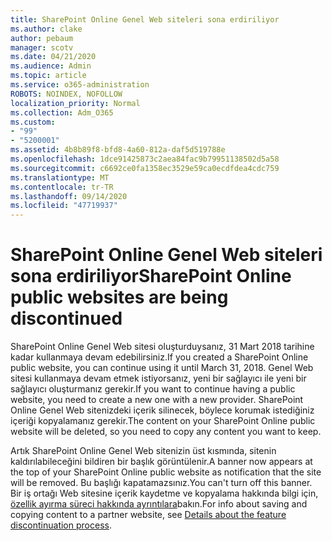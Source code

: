 ```yaml
---
title: SharePoint Online Genel Web siteleri sona erdiriliyor
ms.author: clake
author: pebaum
manager: scotv
ms.date: 04/21/2020
ms.audience: Admin
ms.topic: article
ms.service: o365-administration
ROBOTS: NOINDEX, NOFOLLOW
localization_priority: Normal
ms.collection: Adm_O365
ms.custom:
- "99"
- "5200001"
ms.assetid: 4b8b89f8-bfd8-4a60-812a-daf5d519788e
ms.openlocfilehash: 1dce91425873c2aea84fac9b79951138502d5a58
ms.sourcegitcommit: c6692ce0fa1358ec3529e59ca0ecdfdea4cdc759
ms.translationtype: MT
ms.contentlocale: tr-TR
ms.lasthandoff: 09/14/2020
ms.locfileid: "47719937"
---
```

# <a name="sharepoint-online-public-websites-are-being-discontinued"></a><span data-ttu-id="d9b8b-102">SharePoint Online Genel Web siteleri sona erdiriliyor</span><span class="sxs-lookup"><span data-stu-id="d9b8b-102">SharePoint Online public websites are being discontinued</span></span>

<span data-ttu-id="d9b8b-103">SharePoint Online Genel Web sitesi oluşturduysanız, 31 Mart 2018 tarihine kadar kullanmaya devam edebilirsiniz.</span><span class="sxs-lookup"><span data-stu-id="d9b8b-103">If you created a SharePoint Online public website, you can continue using it until March 31, 2018.</span></span> <span data-ttu-id="d9b8b-104">Genel Web sitesi kullanmaya devam etmek istiyorsanız, yeni bir sağlayıcı ile yeni bir sağlayıcı oluşturmanız gerekir.</span><span class="sxs-lookup"><span data-stu-id="d9b8b-104">If you want to continue having a public website, you need to create a new one with a new provider.</span></span> <span data-ttu-id="d9b8b-105">SharePoint Online Genel Web sitenizdeki içerik silinecek, böylece korumak istediğiniz içeriği kopyalamanız gerekir.</span><span class="sxs-lookup"><span data-stu-id="d9b8b-105">The content on your SharePoint Online public website will be deleted, so you need to copy any content you want to keep.</span></span>
  
<span data-ttu-id="d9b8b-106">Artık SharePoint Online Genel Web sitenizin üst kısmında, sitenin kaldırılabileceğini bildiren bir başlık görüntülenir.</span><span class="sxs-lookup"><span data-stu-id="d9b8b-106">A banner now appears at the top of your SharePoint Online public website as notification that the site will be removed.</span></span> <span data-ttu-id="d9b8b-107">Bu başlığı kapatamazsınız.</span><span class="sxs-lookup"><span data-stu-id="d9b8b-107">You can't turn off this banner.</span></span> <span data-ttu-id="d9b8b-108">Bir iş ortağı Web sitesine içerik kaydetme ve kopyalama hakkında bilgi için, [özellik ayırma süreci hakkında ayrıntılara](https://go.microsoft.com/fwlink/?linkid=866980)bakın.</span><span class="sxs-lookup"><span data-stu-id="d9b8b-108">For info about saving and copying content to a partner website, see [Details about the feature discontinuation process](https://go.microsoft.com/fwlink/?linkid=866980).</span></span>
  